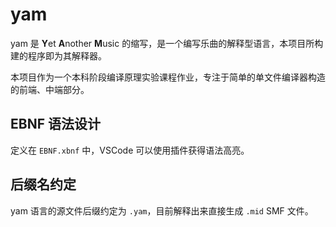 # yam

yam 是 **Y**et **A**nother **M**usic 的缩写，是一个编写乐曲的解释型语言，本项目所构建的程序即为其解释器。

本项目作为一个本科阶段编译原理实验课程作业，专注于简单的单文件编译器构造的前端、中端部分。

## EBNF 语法设计

定义在 `EBNF.xbnf` 中，VSCode 可以使用插件获得语法高亮。

## 后缀名约定

yam 语言的源文件后缀约定为 `.yam`，目前解释出来直接生成 `.mid` SMF 文件。